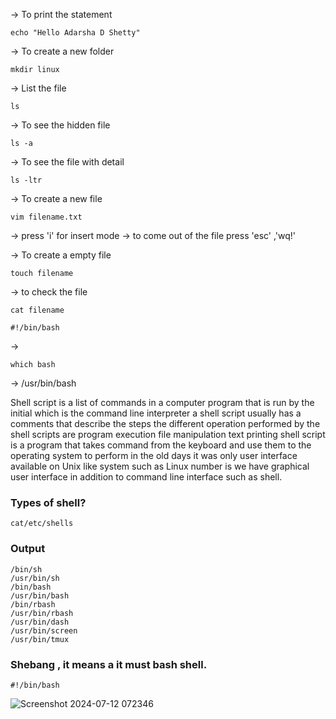-> To print the statement
```
echo "Hello Adarsha D Shetty"
```

-> To create a new folder
```
mkdir linux
```
-> List the file 
```
ls
```
-> To see the hidden file
```
ls -a
```

-> To see the file with detail 
```
ls -ltr
```

-> To create a new file 
```
vim filename.txt
```
-> press 'i' for insert mode
-> to come out of the file press 'esc' ,'wq!'

-> To create a empty file 
```
touch filename
```
-> to check the file 

```
cat filename
```

```
#!/bin/bash
```
->
```
which bash
```
-> /usr/bin/bash

Shell script is a list of commands in a computer program that is run by the initial which is the command line interpreter a shell script usually has a comments that describe the steps the different operation performed by the shell scripts are program execution file manipulation text printing shell script is a program that takes command from the keyboard and use them to the operating system to perform in the old
days it was only user interface available on Unix like system such as Linux number is we have graphical user interface in addition to command line interface such as shell.

### Types of shell? 
```
cat/etc/shells
```
### Output
```
/bin/sh
/usr/bin/sh
/bin/bash
/usr/bin/bash
/bin/rbash
/usr/bin/rbash
/usr/bin/dash
/usr/bin/screen
/usr/bin/tmux
```

### Shebang , it means a it must bash shell.
```
#!/bin/bash
```
![Screenshot 2024-07-12 072346](https://github.com/user-attachments/assets/ebcd96ec-a85c-4954-8a1a-7e1effb8ce2a)
